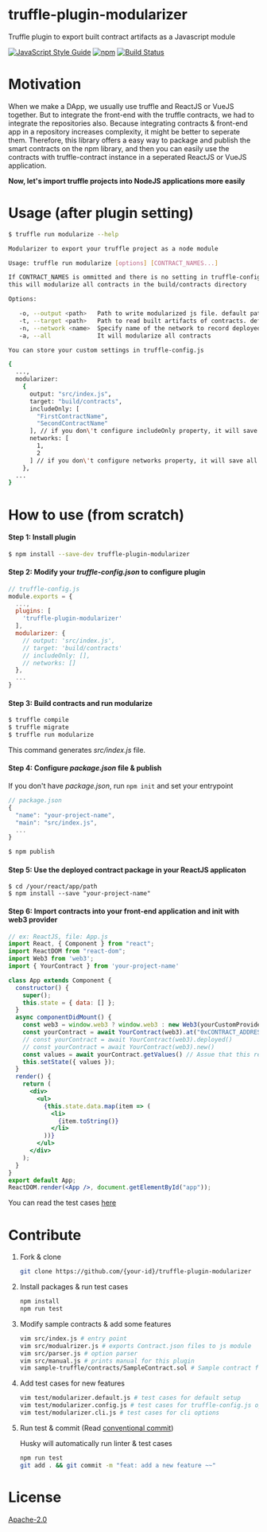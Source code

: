 # truffle-plugin-modularizer

Truffle plugin to export built contract artifacts as a Javascript module

[![JavaScript Style Guide](https://cdn.rawgit.com/standard/standard/master/badge.svg)](https://github.com/standard/standard)
[![npm](https://img.shields.io/npm/v/truffle-plugin-modularizer/latest.svg)](https://www.npmjs.com/package/truffle-plugin-modularizer)
[![Build Status](https://travis-ci.org/wanseob/truffle-plugin-modularizer.svg?branch=master)](https://travis-ci.org/wanseob/truffle-plugin-modularizer)

# Motivation

When we make a DApp, we usually use truffle and ReactJS or VueJS together. But to integrate the front-end with the truffle contracts, we had to integrate the repositories also. Because integrating contracts & front-end app in a repository increases complexity, it might be better to seperate them. Therefore, this library offers a easy way to package and publish the smart contracts on the npm library, and then you can easily use the contracts with truffle-contract instance in a seperated ReactJS or VueJS application. 

**Now, let's import truffle projects into NodeJS applications more easily**

# Usage (after plugin setting)

```bash
$ truffle run modularize --help

Modularizer to export your truffle project as a node module

Usage: truffle run modularize [options] [CONTRACT_NAMES...]

If CONTRACT_NAMES is ommitted and there is no setting in truffle-config.js,
this will modularize all contracts in the build/contracts directory

Options:

   -o, --output <path>   Path to write modularized js file. default path is 'src/index.js'
   -t, --target <path>   Path to read built artifacts of contracts. default path is 'build/contracts'
   -n, --network <name>  Specify name of the network to record deployed addresses to the module
   -a, --all             It will modularize all contracts

You can store your custom settings in truffle-config.js

{
  ...,
  modularizer:
    {
      output: "src/index.js",
      target: "build/contracts",
      includeOnly: [
        "FirstContractName",
        "SecondContractName"
      ], // if you don\'t configure includeOnly property, it will save all contracts
      networks: [
        1,
        2
      ] // if you don\'t configure networks property, it will save all networks
    },
  ...
}
```

# How to use (from scratch)
 
#### **Step 1: Install plugin**

```bash
$ npm install --save-dev truffle-plugin-modularizer
```

#### **Step 2: Modify your *truffle-config.json* to configure plugin**

```javascript
// truffle-config.js
module.exports = {
  ...,
  plugins: [
    'truffle-plugin-modularizer'
  ],
  modularizer: {
    // output: 'src/index.js',
    // target: 'build/contracts'
    // includeOnly: [],
    // networks: []
  },
  ...
}
```
#### **Step 3: Build contracts and run modularize**

```bash
$ truffle compile
$ truffle migrate
$ truffle run modularize
```
This command generates *src/index.js* file.

#### **Step 4: Configure *package.json* file & publish**

If you don't have *package.json*, run `npm init` and set your entrypoint
```js
// package.json
{
  "name": "your-project-name",
  "main": "src/index.js",
  ...
}

$ npm publish
```

#### **Step 5: Use the deployed contract package in your ReactJS applicaton**

```
$ cd /your/react/app/path
$ npm install --save "your-project-name"
```

#### **Step 6: Import contracts into your front-end application and init with web3 provider**

```jsx
// ex: ReactJS, file: App.js
import React, { Component } from "react";
import ReactDOM from "react-dom";
import Web3 from 'web3';
import { YourContract } from 'your-project-name'

class App extends Component {
  constructor() {
    super();
    this.state = { data: [] };
  }
  async componentDidMount() {
    const web3 = window.web3 ? window.web3 : new Web3(yourCustomProvider)
    const yourContract = await YourContract(web3).at("0xCONTRACT_ADDRESS") 
    // const yourContract = await YourContract(web3).deployed()
    // const yourContract = await YourContract(web3).new()
    const values = await yourContract.getValues() // Assue that this returns an BigNumber array
    this.setState({ values });
  }
  render() {
    return (
      <div>
        <ul>
          {this.state.data.map(item => (
            <li>
              {item.toString()}
            </li>
          ))}
        </ul>
      </div>
    );
  }
}
export default App;
ReactDOM.render(<App />, document.getElementById("app"));
```

You can read the test cases [here](test/modularizer.default.js)

# Contribute

1. Fork & clone

    ```bash
    git clone https://github.com/{your-id}/truffle-plugin-modularizer
    ```

1. Install packages & run test cases

    ```bash
    npm install
    npm run test
    ```
    
1. Modify sample contracts & add some features

    ```bash
    vim src/index.js # entry point
    vim src/modualrizer.js # exports Contract.json files to js module
    vim src/parser.js # option parser
    vim src/manual.js # prints manual for this plugin
    vim sample-truffle/contracts/SampleContract.sol # Sample contract for testing
    ```
    
1. Add test cases for new features

    ```bash
    vim test/modularizer.default.js # test cases for default setup
    vim test/modularizer.config.js # test cases for truffle-config.js options
    vim test/modularizer.cli.js # test cases for cli options
    ```

1. Run test & commit (Read [conventional commit](https://www.conventionalcommits.org))
    
    Husky will automatically run linter & test cases 
    
    ```bash
    npm run test
    git add . && git commit -m "feat: add a new feature ~~"
    ```

# License

[Apache-2.0](#LICENSE)

